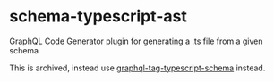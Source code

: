 # schema-typescript-ast
GraphQL Code Generator plugin for generating a .ts file from a given schema

This is archived, instead use [graphql-tag-typescript-schema](https://github.com/emolr/graphql-tag-typescript-schema) instead.
